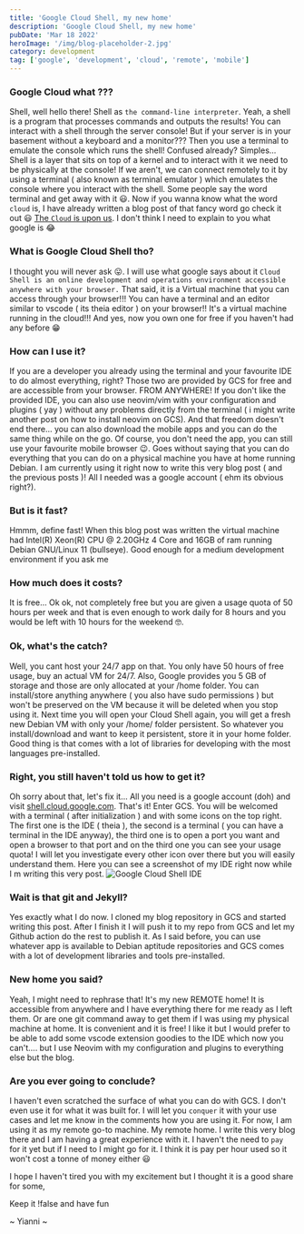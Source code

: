 ```yaml
---
title: 'Google Cloud Shell, my new home'
description: 'Google Cloud Shell, my new home'
pubDate: 'Mar 18 2022'
heroImage: '/img/blog-placeholder-2.jpg'
category: development
tag: ['google', 'development', 'cloud', 'remote', 'mobile']
---
```


### Google Cloud what ???

Shell, well hello there! Shell as `the command-line interpreter`. Yeah, a shell is a program that processes commands and outputs the results! You can interact with a shell through the server console! But if your server is in your basement without a keyboard and a monitor??? Then you use a terminal to emulate the console which runs the shell! Confused already? Simples... Shell is a layer that sits on top of a kernel and to interact with it we need to be physically at the console! If we aren't, we can connect remotely to it by using a terminal ( also known as terminal emulator ) which emulates the console where you interact with the shell. Some people say the word terminal and get away with it :smiley:. Now if you wanna know what the word `cloud` is, I have already written a blog post of that fancy word go check it out :smiley: [The `Cloud` is upon us](/posts/the-cloud-is-upon-us/). I don't think I need to explain to you what google is :joy:

### What is Google Cloud Shell tho?

I thought you will never ask :stuck_out_tongue:. I will use what google says about it `Cloud Shell is an online development and operations environment accessible anywhere with your browser.` That said, it is a Virtual machine that you can access through your browser!!! You can have a terminal and an editor similar to vscode ( its theia editor ) on your browser!! It's a virtual machine running in the cloud!!! And yes, now you own one for free if you haven't had any before :grin:

### How can I use it?

If you are a developer you already using the terminal and your favourite IDE to do almost everything, right? Those two are provided by GCS for free and are accessible from your browser. FROM ANYWHERE! If you don't like the provided IDE, you can also use neovim/vim with your configuration and plugins ( yay ) without any problems directly from the terminal ( i might write another post on how to install neovim on GCS). And that freedom doesn't end there... you can also download the mobile apps and you can do the same thing while on the go. Of course, you don't need the app, you can still use your favourite mobile browser :wink:. Goes without saying that you can do everything that you can do on a physical machine you have at home running Debian. I am currently using it right now to write this very blog post ( and the previous posts )! All I needed was a google account ( ehm its obvious right?).

### But is it fast?

Hmmm, define fast! When this blog post was written the virtual machine had Intel(R) Xeon(R) CPU @ 2.20GHz 4 Core and 16GB of ram running Debian GNU/Linux 11 (bullseye). Good enough for a medium development environment if you ask me

### How much does it costs?

It is free... Ok ok, not completely free but you are given a usage quota of 50 hours per week and that is even enough to work daily for 8 hours and you would be left with 10 hours for the weekend :nerd_face:.

### Ok, what's the catch?

Well, you cant host your 24/7 app on that. You only have 50 hours of free usage, buy an actual VM for 24/7. Also, Google provides you 5 GB of storage and those are only allocated at your /home folder. You can install/store anything anywhere ( you also have sudo permissions ) but won't be preserved on the VM because it will be deleted when you stop using it. Next time you will open your Cloud Shell again, you will get a fresh new Debian VM with only your /home/<username> folder persistent. So whatever you install/download and want to keep it persistent, store it in your home folder. Good thing is that comes with a lot of libraries for developing with the most languages pre-installed.

### Right, you still haven't told us how to get it?

Oh sorry about that, let's fix it... All you need is a google account (doh) and visit [shell.cloud.google.com](https://shell.cloud.google.com/). That's it! Enter GCS. You will be welcomed with a terminal ( after initialization ) and with some icons on the top right. The first one is the IDE ( theia ), the second is a terminal ( you can have a terminal in the IDE anyway), the third one is to open a port you want and open a browser to that port and on the third one you can see your usage quota! I will let you investigate every other icon over there but you will easily understand them. Here you can see a screenshot of my IDE right now while I m writing this very post.
![Google Cloud Shell IDE](/IDE_SCREENSHOT.png)

### Wait is that git and Jekyll?

Yes exactly what I do now. I cloned my blog repository in GCS and started writing this post. After I finish it I will push it to my repo from GCS and let my Github action do the rest to publish it. As I said before, you can use whatever app is available to Debian aptitude repositories and GCS comes with a lot of development libraries and tools pre-installed.

### New home you said?

Yeah, I might need to rephrase that! It's my new REMOTE home! It is accessible from anywhere and I have everything there for me ready as I left them. Or are one git command away to get them if I was using my physical machine at home. It is convenient and it is free! I like it but I would prefer to be able to add some vscode extension goodies to the IDE which now you can't.... but I use Neovim with my configuration and plugins to everything else but the blog.

### Are you ever going to conclude?

I haven't even scratched the surface of what you can do with GCS. I don't even use it for what it was built for. I will let you `conquer` it with your use cases and let me know in the comments how you are using it. For now, I am using it as my remote go-to machine. My remote home. I write this very blog there and I am having a great experience with it. I haven't the need to `pay` for it yet but if I need to I might go for it. I think it is pay per hour used so it won't cost a tonne of money either :smiley:

I hope I haven't tired you with my excitement but I thought it is a good share for some,

Keep it !false and have fun

~ Yianni ~
